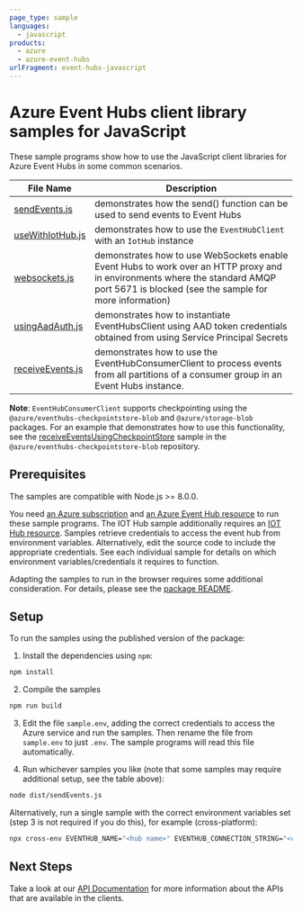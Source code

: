 ```yaml
---
page_type: sample
languages:
  - javascript
products:
  - azure
  - azure-event-hubs
urlFragment: event-hubs-javascript
---
```


# Azure Event Hubs client library samples for JavaScript

These sample programs show how to use the JavaScript client libraries for Azure Event Hubs in some common scenarios.

| **File Name**                                                             | **Description**                                                                                                                                                                         |
| ------------------------------------------------------------------------- | --------------------------------------------------------------------------------------------------------------------------------------------------------------------------------------- |
| [sendEvents.js][sendevents]                                               | demonstrates how the send() function can be used to send events to Event Hubs                                                                                                           |
| [useWithIotHub.js][usewithiothub]                                         | demonstrates how to use the `EventHubClient` with an `IotHub` instance                                                                                                                  |
| [websockets.js][websockets]                                               | demonstrates how to use WebSockets enable Event Hubs to work over an HTTP proxy and in environments where the standard AMQP port 5671 is blocked (see the sample for more information)  |
| [usingAadAuth.js][usingaadauth]                                           | demonstrates how to instantiate EventHubsClient using AAD token credentials obtained from using Service Principal Secrets                                                               |
| [receiveEvents.js][receiveevents]                                         | demonstrates how to use the EventHubConsumerClient to process events from all partitions of a consumer group in an Event Hubs instance.                                                 |

**Note**: `EventHubConsumerClient` supports checkpointing using the `@azure/eventhubs-checkpointstore-blob` and `@azure/storage-blob` packages. For an example that demonstrates how to use this functionality, see the [receiveEventsUsingCheckpointStore][checkpointing] sample in the `@azure/eventhubs-checkpointstore-blob` repository.

## Prerequisites

The samples are compatible with Node.js >= 8.0.0.

You need [an Azure subscription][freesub] and [an Azure Event Hub resource][azhubacct] to run these sample programs. The IOT Hub sample additionally requires an [IOT Hub resource][aziothub]. Samples retrieve credentials to access the event hub from environment variables. Alternatively, edit the source code to include the appropriate credentials. See each individual sample for details on which environment variables/credentials it requires to function.

Adapting the samples to run in the browser requires some additional consideration. For details, please see the [package README][package].

## Setup

To run the samples using the published version of the package:

1. Install the dependencies using `npm`:

```bash
npm install
```

2. Compile the samples

```bash
npm run build
```

3. Edit the file `sample.env`, adding the correct credentials to access the Azure service and run the samples. Then rename the file from `sample.env` to just `.env`. The sample programs will read this file automatically.

4. Run whichever samples you like (note that some samples may require additional setup, see the table above):

```bash
node dist/sendEvents.js
```

Alternatively, run a single sample with the correct environment variables set (step 3 is not required if you do this), for example (cross-platform):

```bash
npx cross-env EVENTHUB_NAME="<hub name>" EVENTHUB_CONNECTION_STRING="<connection string>" node dist/sendEvents.js
```

## Next Steps

Take a look at our [API Documentation][apiref] for more information about the APIs that are available in the clients.

[sendevents]: https://github.com/Azure/azure-sdk-for-js/tree/master/sdk/eventhub/event-hubs/samples/javascript/sendEvents.js
[usewithiothub]: https://github.com/Azure/azure-sdk-for-js/tree/master/sdk/eventhub/event-hubs/samples/javascript/useWithIotHub.js
[websockets]: https://github.com/Azure/azure-sdk-for-js/tree/master/sdk/eventhub/event-hubs/samples/javascript/websockets.js
[usingaadauth]: https://github.com/Azure/azure-sdk-for-js/tree/master/sdk/eventhub/event-hubs/samples/javascript/usingAadAuth.js
[receiveevents]: https://github.com/Azure/azure-sdk-for-js/tree/master/sdk/eventhub/event-hubs/samples/javascript/receiveEvents.js
[apiref]: https://docs.microsoft.com/javascript/api/@azure/event-hubs
[checkpointing]: https://github.com/Azure/azure-sdk-for-js/blob/master/sdk/eventhub/eventhubs-checkpointstore-blob/samples/javascript/receiveEventsUsingCheckpointStore.js
[azhubacct]: https://docs.microsoft.com/azure/event-hubs/event-hubs-node-get-started-send
[aziothub]: https://docs.microsoft.com/en-us/azure/iot-hub/iot-hub-node-node-module-twin-getstarted
[freesub]: https://azure.microsoft.com/free/
[package]: https://github.com/Azure/azure-sdk-for-js/tree/master/sdk/eventhub/event-hubs/README.md
[typescript]: https://www.typescriptlang.org/docs/home.html
